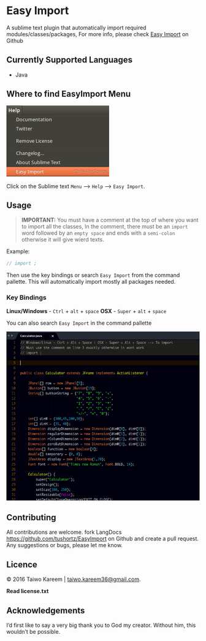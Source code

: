 # Easy Import

A sublime text plugin that automatically import required modules/classes/packages, For more info, please check [Easy Import](https://github.com/tushortz/EasyImport) on Github

## Currently Supported Languages

* Java

## Where to find EasyImport Menu

![Menu](./screenshot/menu.png)

Click on the Sublime text `Menu` –> `Help` –> `Easy Import`.

## Usage

> **IMPORTANT:** You must have a comment at the top of where you want to import all the classes,
In the comment, there must be an `import` word followed by an `empty space` and ends with a `semi-colon` otherwise it will give wierd texts.

Example:
```java
// import ;
```
Then use the key bindings or search `Easy Import` from the command pallette. This will automatically import mostly all packages needed.

### Key Bindings

**Linux/Windows** - `Ctrl` + `alt` + `space`
**OSX** - `Super` + `alt` + `space`

You can also search `Easy Import` in the command pallette

![Usage](./screenshot/preview.gif)

## Contributing

All contributions are welcome. fork LangDocs <https://github.com/tushortz/EasyImport> on Github and create a pull request. Any suggestions or bugs, please let me know.

## Licence

© 2016 Taiwo Kareem | taiwo.kareem36@gmail.com.

**Read license.txt**

## Acknowledgements

I’d first like to say a very big thank you to God my creator. Without him, this wouldn’t be possible.